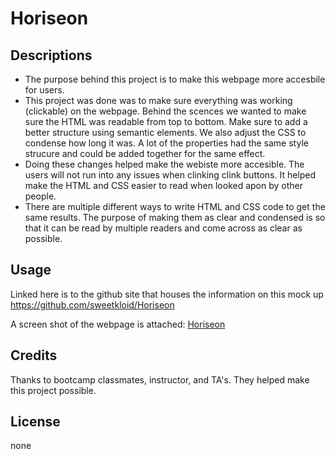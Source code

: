 # Horiseon

## Descriptions

- The purpose behind this project is to make this webpage more accesbile for users.
- This project was done was to make sure everything was working (clickable) on the webpage. Behind the scences we wanted to make sure the HTML was readable from top to bottom. Make sure to add a better structure using semantic elements. We also adjust the CSS to condense how long it was. A lot of the properties had the same style strucure and could be added together for the same effect.
- Doing these changes helped make the webiste more accesible. The users will not run into any issues when clinking clink buttons. It helped make the HTML and CSS easier to read when looked apon by other people.
- There are multiple different ways to write HTML and CSS code to get the same results. The purpose of making them as clear and condensed is so that it can be read by multiple readers and come across as clear as possible.

## Usage

Linked here is to the github site that houses the information on this mock up https://github.com/sweetkloid/Horiseon

A screen shot of the webpage is attached: [Horiseon](assets/images/Screenshot%202023-03-23%20193512.jpg)

## Credits

Thanks to bootcamp classmates, instructor, and TA's. They helped make this project possible.

## License

none

